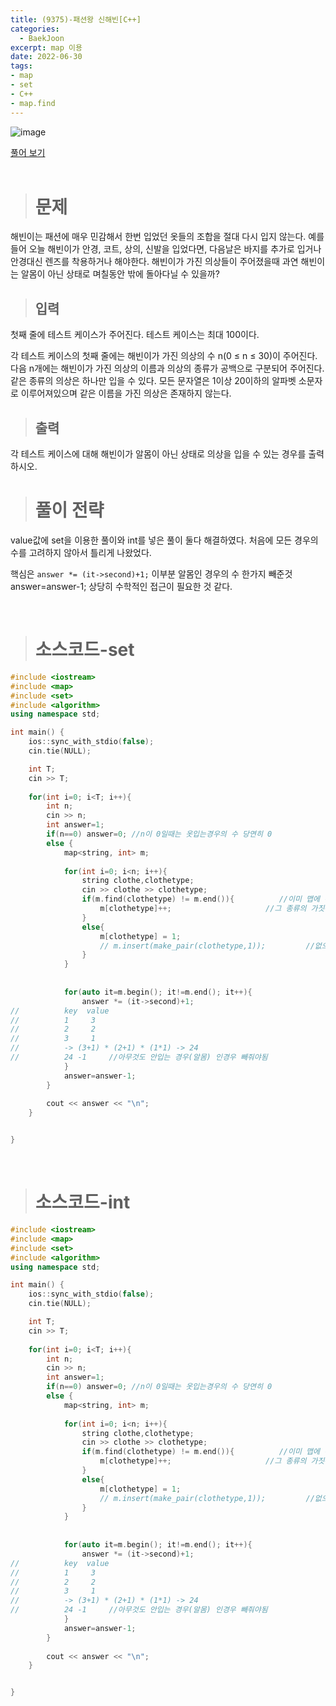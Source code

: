 ```yaml
---
title: (9375)-패션왕 신해빈[C++]
categories: 
  - BaekJoon
excerpt: map 이용
date: 2022-06-30
tags:
- map
- set
- C++
- map.find
---
```


![image](https://user-images.githubusercontent.com/76837780/176617187-5f34845b-05ad-4ce3-b116-bef97da21de6.png)

[풀어 보기](https://www.acmicpc.net/problem/9375)
<br/>
<br/>
> # 문제

해빈이는 패션에 매우 민감해서 한번 입었던 옷들의 조합을 절대 다시 입지 않는다. 예를 들어 오늘 해빈이가 안경, 코트, 상의, 신발을 입었다면, 다음날은 바지를 추가로 입거나 안경대신 렌즈를 착용하거나 해야한다. 해빈이가 가진 의상들이 주어졌을때 과연 해빈이는 알몸이 아닌 상태로 며칠동안 밖에 돌아다닐 수 있을까?
<br/>

> ## 입력

첫째 줄에 테스트 케이스가 주어진다. 테스트 케이스는 최대 100이다.

각 테스트 케이스의 첫째 줄에는 해빈이가 가진 의상의 수 n(0 ≤ n ≤ 30)이 주어진다.
다음 n개에는 해빈이가 가진 의상의 이름과 의상의 종류가 공백으로 구분되어 주어진다. 같은 종류의 의상은 하나만 입을 수 있다.
모든 문자열은 1이상 20이하의 알파벳 소문자로 이루어져있으며 같은 이름을 가진 의상은 존재하지 않는다.
<br/>

> ## 출력

각 테스트 케이스에 대해 해빈이가 알몸이 아닌 상태로 의상을 입을 수 있는 경우를 출력하시오.
<br/>

> # 풀이 전략

value값에 set을 이용한 풀이와 int를 넣은 풀이 둘다 해결하였다.
처음에 모든 경우의 수를 고려하지 않아서 틀리게 나왔었다.

핵심은 `answer *= (it->second)+1;` 이부분 알몸인 경우의 수 한가지 빼준것 answer=answer-1;
상당히 수학적인 접근이 필요한 것 같다.

<br/>

> # 소스코드-set

```c++ 
#include <iostream>
#include <map>
#include <set>
#include <algorithm>
using namespace std;

int main() {
	ios::sync_with_stdio(false);
	cin.tie(NULL);

	int T;
	cin >> T;	
	
	for(int i=0; i<T; i++){
		int n;
		cin >> n;
		int answer=1;
		if(n==0) answer=0; //n이 0일때는 옷입는경우의 수 당연히 0
		else {
			map<string, int> m;
			
			for(int i=0; i<n; i++){
				string clothe,clothetype;
				cin >> clothe >> clothetype;
        		if(m.find(clothetype) != m.end()){          //이미 맵에 해당 종류 있으면
        		    m[clothetype]++;                     //그 종류의 가짓수(value) 1 증가
        		}
       			else{
           			m[clothetype] = 1;
        		    // m.insert(make_pair(clothetype,1));         //없으면 1로 초기화해서 추가
        		}				
			}
	
              	
        	for(auto it=m.begin(); it!=m.end(); it++){
        		answer *= (it->second)+1;
//        	key  value
//			1     3
//			2     2
//			3     1
//        	-> (3+1) * (2+1) * (1*1) -> 24
//        	24 -1     //아무것도 안입는 경우(알몸) 인경우 빼줘야됨 
			}
	    	answer=answer-1;
		} 
		
		cout << answer << "\n";				
	}


}
```

<br />

> # 소스코드-int

```c++
#include <iostream>
#include <map>
#include <set>
#include <algorithm>
using namespace std;

int main() {
	ios::sync_with_stdio(false);
	cin.tie(NULL);

	int T;
	cin >> T;	
	
	for(int i=0; i<T; i++){
		int n;
		cin >> n;
		int answer=1;
		if(n==0) answer=0; //n이 0일때는 옷입는경우의 수 당연히 0
		else {
			map<string, int> m;
			
			for(int i=0; i<n; i++){
				string clothe,clothetype;
				cin >> clothe >> clothetype;
        		if(m.find(clothetype) != m.end()){          //이미 맵에 해당 종류 있으면
        		    m[clothetype]++;                     //그 종류의 가짓수(value) 1 증가
        		}
       			else{
           			m[clothetype] = 1;
        		    // m.insert(make_pair(clothetype,1));         //없으면 1로 초기화해서 추가
        		}				
			}
	
              	
        	for(auto it=m.begin(); it!=m.end(); it++){
        		answer *= (it->second)+1;
//        	key  value
//			1     3
//			2     2
//			3     1
//        	-> (3+1) * (2+1) * (1*1) -> 24
//        	24 -1     //아무것도 안입는 경우(알몸) 인경우 빼줘야됨 
			}
	    	answer=answer-1;
		} 
		
		cout << answer << "\n";				
	}


}
```
